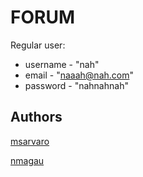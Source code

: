 # FORUM

Regular user:
- username - "nah"
- email - "naaah@nah.com"
- password - "nahnahnah"

## Authors

[msarvaro](https://01.alem.school/git/msarvaro)

[nmagau](https://01.alem.school/git/nmagau)